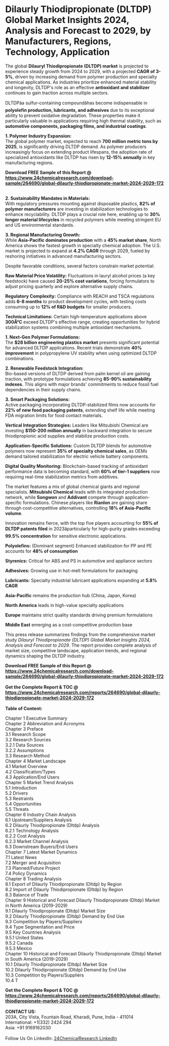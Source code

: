 <h1>Dilaurly Thiodipropionate (DLTDP) Global Market Insights 2024, Analysis and Forecast to 2029, by Manufacturers, Regions, Technology, Application</h1><p>The global <strong>Dilauryl Thiodipropionate (DLTDP) market</strong> is projected to experience steady growth from 2024 to 2029, with a projected <strong>CAGR of 3-5%</strong>, driven by increasing demand from polymer production and specialty chemical applications. As industries prioritize enhanced material stability and longevity, DLTDP's role as an effective <strong>antioxidant and stabilizer</strong> continues to gain traction across multiple sectors.</p><p>DLTDPâa sulfur-containing compoundâhas become indispensable in <strong>polyolefin production, lubricants, and adhesives</strong> due to its exceptional ability to prevent oxidative degradation. These properties make it particularly valuable in applications requiring high thermal stability, such as <strong>automotive components, packaging films, and industrial coatings</strong>.</p><p><strong>1. Polymer Industry Expansion:</strong><br>
The global polymer market, expected to reach <strong>700 million metric tons by 2025</strong>, is significantly driving DLTDP demand. As polymer producers increasingly focus on extending product lifespans, the adoption rate of specialized antioxidants like DLTDP has risen by <strong>12-15% annually</strong> in key manufacturing regions.</p><div><b>Download FREE Sample of this Report @ 
            <a href="https://www.24chemicalresearch.com/download-sample/264690/global-dilaurly-thiodipropionate-market-2024-2029-172">
            https://www.24chemicalresearch.com/download-sample/264690/global-dilaurly-thiodipropionate-market-2024-2029-172</a></b></div><br><p><strong>2. Sustainability Mandates in Materials:</strong><br>
With regulatory pressures mounting against disposable plastics, <strong>82% of polymer manufacturers</strong> are investing in stabilization technologies to enhance recyclability. DLTDP plays a crucial role here, enabling up to <strong>30% longer material lifecycles</strong> in recycled polymers while meeting stringent EU and US environmental standards.</p><p><strong>3. Regional Manufacturing Growth:</strong><br>
While <strong>Asia-Pacific dominates production</strong> with a <strong>45% market share</strong>, North America shows the fastest growth in specialty chemical adoption. The U.S. market is projected to expand at <strong>4.2% CAGR</strong> through 2029, fueled by reshoring initiatives in advanced manufacturing sectors.</p><p>Despite favorable conditions, several factors constrain market potential:</p><p><strong>Raw Material Price Volatility:</strong> Fluctuations in lauryl alcohol prices (a key feedstock) have caused <strong>20-25% cost variations</strong>, forcing formulators to adjust pricing quarterly and explore alternative supply chains.</p><p><strong>Regulatory Complexity:</strong> Compliance with REACH and TSCA regulations adds <strong>6-8 months</strong> to product development cycles, with testing costs consuming up to <strong>12% of R&amp;D budgets</strong> for smaller producers.</p><p><strong>Technical Limitations:</strong> Certain high-temperature applications above <strong>300Â°C</strong> exceed DLTDP's effective range, creating opportunities for hybrid stabilization systems combining multiple antioxidant mechanisms.</p><p><strong>1. Next-Gen Polymer Formulations:</strong><br>
The <strong>$28 billion engineering plastics market</strong> presents significant potential for advanced DLTDP applications. Recent trials demonstrate <strong>40% improvement</strong> in polypropylene UV stability when using optimized DLTDP combinations.</p><p><strong>2. Renewable Feedstock Integration:</strong><br>
Bio-based versions of DLTDP derived from palm kernel oil are gaining traction, with prototype formulations achieving <strong>85-90% sustainability indexes</strong>. This aligns with major brands' commitments to reduce fossil fuel dependencies in their supply chains.</p><p><strong>3. Smart Packaging Solutions:</strong><br>
Active packaging incorporating DLTDP-stabilized films now accounts for <strong>22% of new food packaging patents</strong>, extending shelf life while meeting FDA migration limits for food contact materials.</p><p><strong>Vertical Integration Strategies:</strong> Leaders like Mitsubishi Chemical are investing <strong>$150-200 million annually</strong> in backward integration to secure thiodipropionic acid supplies and stabilize production costs.</p><p><strong>Application-Specific Solutions:</strong> Custom DLTDP blends for automotive polymers now represent <strong>35% of specialty chemical sales</strong>, as OEMs demand tailored stabilization for electric vehicle battery components.</p><p><strong>Digital Quality Monitoring:</strong> Blockchain-based tracking of antioxidant performance data is becoming standard, with <strong>60% of tier-1 suppliers</strong> now requiring real-time stabilization metrics from additives.</p><p>The market features a mix of global chemical giants and regional specialists. <strong>Mitsubishi Chemical</strong> leads with its integrated production network, while <strong>Songwon</strong> and <strong>Addivant</strong> compete through application-specific formulations. Chinese players like <strong>Rianlon</strong> are gaining share through cost-competitive alternatives, controlling <strong>18% of Asia-Pacific volume</strong>.</p><p>Innovation remains fierce, with the top five players accounting for <strong>55% of DLTDP patents filed</strong> in 2023âparticularly for high-purity grades exceeding <strong>99.5% concentration</strong> for sensitive electronic applications.</p><p><strong>Polyolefins:</strong> (Dominant segment) Enhanced stabilization for PP and PE accounts for <strong>48% of consumption</strong></p><p><strong>Styrenics:</strong> Critical for ABS and PS in automotive and appliance sectors</p><p><strong>Adhesives:</strong> Growing use in hot-melt formulations for packaging</p><p><strong>Lubricants:</strong> Specialty industrial lubricant applications expanding at <strong>5.8% CAGR</strong></p><p><strong>Asia-Pacific</strong> remains the production hub (China, Japan, Korea)</p><p><strong>North America</strong> leads in high-value specialty applications</p><p><strong>Europe</strong> maintains strict quality standards driving premium formulations</p><p><strong>Middle East</strong> emerging as a cost-competitive production base</p><p>This press release summarizes findings from the comprehensive market study <em>Dilauryl Thiodipropionate (DLTDP) Global Market Insights 2024, Analysis and Forecast to 2029</em>. The report provides complete analysis of market size, competitive landscape, application trends, and regional dynamics shaping the DLTDP industry.</p><div><b>Download FREE Sample of this Report @ 
            <a href="https://www.24chemicalresearch.com/download-sample/264690/global-dilaurly-thiodipropionate-market-2024-2029-172">
            https://www.24chemicalresearch.com/download-sample/264690/global-dilaurly-thiodipropionate-market-2024-2029-172</a></b></div><br><div><b>Get the Complete Report & TOC @ 
            <a href="https://www.24chemicalresearch.com/reports/264690/global-dilaurly-thiodipropionate-market-2024-2029-172">
            https://www.24chemicalresearch.com/reports/264690/global-dilaurly-thiodipropionate-market-2024-2029-172</a></b></div><br>
            <b>Table of Content:</b><p>Chapter 1 Executive Summary<br />
Chapter 2 Abbreviation and Acronyms<br />
Chapter 3 Preface<br />
3.1 Research Scope<br />
3.2 Research Sources<br />
3.2.1 Data Sources<br />
3.2.2 Assumptions<br />
3.3 Research Method<br />
Chapter 4 Market Landscape<br />
4.1 Market Overview<br />
4.2 Classification/Types<br />
4.3 Application/End Users<br />
Chapter 5 Market Trend Analysis<br />
5.1 Introduction<br />
5.2 Drivers<br />
5.3 Restraints<br />
5.4 Opportunities<br />
5.5 Threats<br />
Chapter 6 Industry Chain Analysis<br />
6.1 Upstream/Suppliers Analysis<br />
6.2 Dilaurly Thiodipropionate (Dltdp) Analysis<br />
6.2.1 Technology Analysis<br />
6.2.2 Cost Analysis<br />
6.2.3 Market Channel Analysis<br />
6.3 Downstream Buyers/End Users<br />
Chapter 7 Latest Market Dynamics<br />
7.1 Latest News<br />
7.2 Merger and Acquisition<br />
7.3 Planned/Future Project<br />
7.4 Policy Dynamics<br />
Chapter 8 Trading Analysis<br />
8.1 Export of Dilaurly Thiodipropionate (Dltdp) by Region<br />
8.2 Import of Dilaurly Thiodipropionate (Dltdp) by Region<br />
8.3 Balance of Trade<br />
Chapter 9 Historical and Forecast Dilaurly Thiodipropionate (Dltdp) Market in North America (2019-2029)<br />
9.1 Dilaurly Thiodipropionate (Dltdp) Market Size<br />
9.2 Dilaurly Thiodipropionate (Dltdp) Demand by End Use<br />
9.3 Competition by Players/Suppliers<br />
9.4 Type Segmentation and Price<br />
9.5 Key Countries Analysis<br />
9.5.1 United States<br />
9.5.2 Canada<br />
9.5.3 Mexico<br />
Chapter 10 Historical and Forecast Dilaurly Thiodipropionate (Dltdp) Market in South America (2019-2029)<br />
10.1 Dilaurly Thiodipropionate (Dltdp) Market Size<br />
10.2 Dilaurly Thiodipropionate (Dltdp) Demand by End Use<br />
10.3 Competition by Players/Suppliers<br />
10.4 T</p><div><b>Get the Complete Report & TOC @ 
            <a href="https://www.24chemicalresearch.com/reports/264690/global-dilaurly-thiodipropionate-market-2024-2029-172">
            https://www.24chemicalresearch.com/reports/264690/global-dilaurly-thiodipropionate-market-2024-2029-172</a></b></div><br><b>CONTACT US:</b><br>
            203A, City Vista, Fountain Road, Kharadi, Pune, India - 411014<br>
            International: +1(332) 2424 294<br>
            Asia: +91 9169162030 <br><br>
            Follow Us On LinkedIn: <a href="https://www.linkedin.com/company/24chemicalresearch/">24ChemicalResearch LinkedIn</a>
